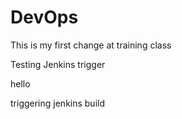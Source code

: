 # DevOps

This is my first change at training class

Testing Jenkins trigger


hello 

triggering jenkins build
